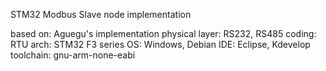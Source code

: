 STM32 Modbus Slave node implementation

based on: Aguegu's implementation
physical layer: RS232, RS485
coding: RTU
arch: STM32 F3 series
OS: Windows, Debian
IDE: Eclipse, Kdevelop
toolchain: gnu-arm-none-eabi

